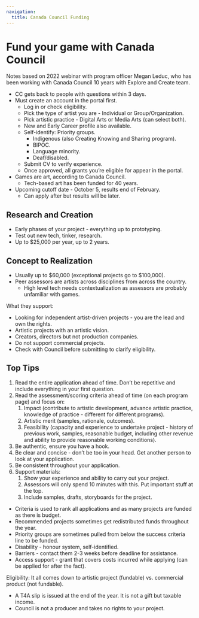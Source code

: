 ```yaml
---
navigation:
  title: Canada Council Funding
---
```


# Fund your game with Canada Council

Notes based on 2022 webinar with program officer Megan Leduc, who has been working with Canada Council 10 years with Explore and Create team.

- CC gets back to people with questions within 3 days.
- Must create an account in the portal first.
  - Log in or check eligibility.
  - Pick the type of artist you are - Individual or Group/Organization.
  - Pick artistic practice - Digital Arts or Media Arts (can select both).
  - New and Early Career profile also available.
  - Self-identify: Priority groups.
    - Indigenous (also Creating Knowing and Sharing program).
    - BIPOC.
    - Language minority.
    - Deaf/disabled.
  - Submit CV to verify experience.
  - Once approved, all grants you’re eligible for appear in the portal.
- Games are art, according to Canada Council.
  - Tech-based art has been funded for 40 years.
- Upcoming cutoff date - October 5, results end of February.
  - Can apply after but results will be later.

## Research and Creation

- Early phases of your project - everything up to prototyping.
- Test out new tech, tinker, research.
- Up to $25,000 per year, up to 2 years.

## Concept to Realization

- Usually up to $60,000 (exceptional projects go to $100,000).
- Peer assessors are artists across disciplines from across the country.
  - High level tech needs contextualization as assessors are probably unfamiliar with games.

What they support:

- Looking for independent artist-driven projects - you are the lead and own the rights.
- Artistic projects with an artistic vision.
- Creators, directors but not production companies.
- Do not support commercial projects.
- Check with Council before submitting to clarify eligibility.

## Top Tips

1. Read the entire application ahead of time. Don’t be repetitive and include everything in your first question.
2. Read the assessment/scoring criteria ahead of time (on each program page) and focus on:
   1. Impact (contribute to artistic development, advance artistic practice, knowledge of practice - different for different programs).
   2. Artistic merit (samples, rationale, outcomes).
   3. Feasibility (capacity and experience to undertake project - history of previous work, samples, reasonable budget, including other revenue and ability to provide reasonable working conditions).
3. Be authentic, ensure you have a hook.
4. Be clear and concise - don’t be too in your head. Get another person to look at your application.
5. Be consistent throughout your application.
6. Support materials:
   1. Show your experience and ability to carry out your project.
   2. Assessors will only spend 10 minutes with this. Put important stuff at the top.
   3. Include samples, drafts, storyboards for the project.

- Criteria is used to rank all applications and as many projects are funded as there is budget.
- Recommended projects sometimes get redistributed funds throughout the year.
- Priority groups are sometimes pulled from below the success criteria line to be funded.
- Disability - honour system, self-identified.
- Barriers - contact them 2-3 weeks before deadline for assistance.
- Access support - grant that covers costs incurred while applying (can be applied for after the fact).

Eligibility: It all comes down to artistic project (fundable) vs. commercial product (not fundable).

- A T4A slip is issued at the end of the year. It is not a gift but taxable income.
- Council is not a producer and takes no rights to your project.